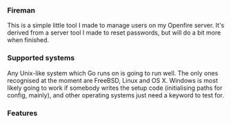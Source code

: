 ### Fireman
This is a simple little tool I made to manage users on my Openfire server. It's derived from a server tool I made to reset passwords,
but will do a bit more when finished.

### Supported systems
Any Unix-like system which Go runs on is going to run well. The only ones recognised at the moment are FreeBSD, Linux and OS X.
Windows is most likely going to work if somebody writes the setup code (initialising paths for config, mainly), and other
operating systems just need a keyword to test for.

### Features
